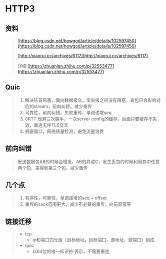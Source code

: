 # HTTP3

## 资料

> [https://blog.csdn.net/howgod/article/details/102597450](https://blog.csdn.net/howgod/article/details/102597450)
>
> [http://xiaorui.cc/archives/6117](http://xiaorui.cc/archives/6117)
>
> 详细 [https://zhuanlan.zhihu.com/p/32553477](https://zhuanlan.zhihu.com/p/32553477)

## Quic

> 1. 解决队首阻塞，面向数据报文，宝举报之间没有阻塞，丢包只会影响对应的stream，前向纠错，减少重传
> 2. 可靠性，前向纠错，失败重传，单调递增seq
> 3. 0RTT 规避三次握手，一次server config的缓存，后面只要缓存不失效，重连无序TLS交互
> 4. 拥塞窗口，网络质量检测，避免流量浪费

## 前向纠错

> 发送数据包AB的时候会增发，AB的异或C，发生丢包的时候利用其中任意两个包，来得到第三个包，减少重传

## 几个点

> 1. 有序性，可靠性，单调递增的seq + offset
> 2. 重传的sack范围更大，减少不必要的重传，向前容错等

## 链接迁移

> * tcp
>   * ip和端口四元组（目标地址，目标端口，源地址，源端口）组成
> * quic
>   * 以64位的唯一标识符 表示，不需要重连



